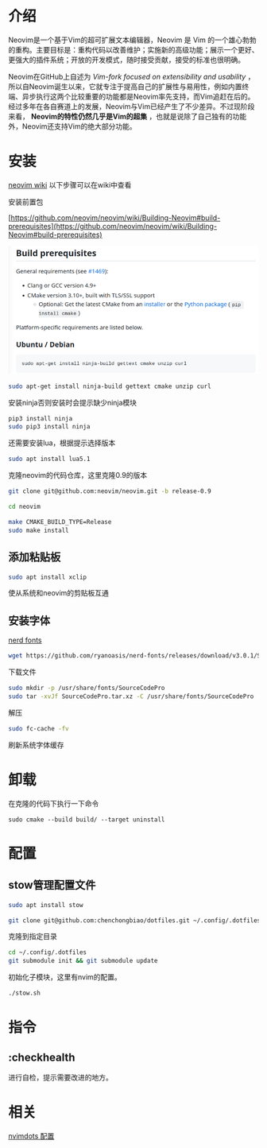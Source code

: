 # 介绍

Neovim是一个基于Vim的超可扩展文本编辑器，Neovim 是 Vim 的一个雄心勃勃的重构。主要目标是：重构代码以改善维护；实施新的高级功能；展示一个更好、更强大的插件系统；开放的开发模式，随时接受贡献，接受的标准也很明确。

Neovim在GitHub上自述为 *Vim-fork focused on extensibility and usability* ，所以自Neovim诞生以来，它就专注于提高自己的扩展性与易用性，例如内置终端、异步执行这两个比较重要的功能都是Neovim率先支持，而Vim追赶在后的。经过多年在各自赛道上的发展，Neovim与Vim已经产生了不少差异。不过现阶段来看， **Neovim的特性仍然几乎是Vim的超集** ，也就是说除了自己独有的功能外，Neovim还支持Vim的绝大部分功能。

# 安装

[neovim wiki](https://github.com/neovim/neovim/wiki) 以下步骤可以在wiki中查看

安装前置包

[https://github.com/neovim/neovim/wiki/Building-Neovim#build-prerequisites](https://github.com/neovim/neovim/wiki/Building-Neovim#build-prerequisites)

![img](image/prerequisites.jpg)

```bash
sudo apt-get install ninja-build gettext cmake unzip curl
```

安装ninja否则安装时会提示缺少ninja模块

```bash
pip3 install ninja
sudo pip3 install ninja
```

还需要安装lua，根据提示选择版本

```bash
sudo apt install lua5.1
```

克隆neovim的代码仓库，这里克隆0.9的版本

```bash
git clone git@github.com:neovim/neovim.git -b release-0.9
```

```bash
cd neovim
```

```bash
make CMAKE_BUILD_TYPE=Release
sudo make install
```

## 添加粘贴板

```bash
sudo apt install xclip   
```

使从系统和neovim的剪贴板互通

## 安装字体

[nerd fonts](https://github.com/ryanoasis/nerd-fonts/releases/tag/v3.0.1)

```bash
wget https://github.com/ryanoasis/nerd-fonts/releases/download/v3.0.1/SourceCodePro.tar.xz
```

下载文件

```bash
sudo mkdir -p /usr/share/fonts/SourceCodePro
sudo tar -xvJf SourceCodePro.tar.xz -C /usr/share/fonts/SourceCodePro
```

解压

```bash
sudo fc-cache -fv
```

刷新系统字体缓存

# 卸载

在克隆的代码下执行一下命令

```
sudo cmake --build build/ --target uninstall
```

# 配置

## stow管理配置文件

```bash
sudo apt install stow
```

```bash
git clone git@github.com:chenchongbiao/dotfiles.git ~/.config/.dotfiles
```

克隆到指定目录

```bash
cd ~/.config/.dotfiles
git submodule init && git submodule update
```

初始化子模块，这里有nvim的配置。

```bash
./stow.sh
```

# 指令

## :checkhealth

进行自检，提示需要改进的地方。

# 相关

[nvimdots 配置](https://github.com/ayamir/nvimdots)
